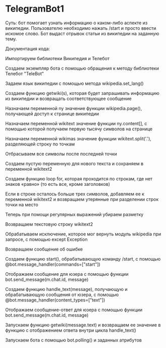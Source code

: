 # TelegramBot1

Суть: бот помогает узнать информацию о каком-либо аспекте из википедии. Пользователю необходимо нажать /start и просто ввести искомое слово. 
Бот выдаст отрывок статьи из википедии на заданную тему.


Документация кода: 

Импортируем библиотеки Википедия и Телебот 

Создаем экземпляр бота с помощью обращения к методу библиотеки Телебот "TeleBot"

Задаем язык википедии с помощью метода wikipedia.set_lang()


Создаем функцию getwiki(s), которая будет запрашивать информацию из википедии и возвращать соответствующее сообщение
    
Назначаем переменной ny значение функции wikipedia.page(), получающей доступ к странице википедии
    
Назначаем переменной wikitext значение функции ny.content[], с помощью которой получаем первую тысячу символов на странице
    
Назначаем переменной wikimas значение функции wikitext.split('.'), разделяющей строку по точкам
    
Отбрасываем все символы после последней точки
    
Создаем пустую переменную для нового текста и сохраняем в переменной wikitext2
    
    
Создаем функцию loop for, которая проходится по строкам, где нет знаков «равно» (то есть все, кроме заголовков)
      
Если в строке осталось больше трех символов, добавляем ее к переменной wikitext2 и возвращаем утерянные при разделении строк точки на место
  
    
Теперь при помощи регулярных выражений убираем разметку
    
Возвращаем текстовую строку wikitext2
  
Обрабатываем исключение, которое мог вернуть модуль wikipedia при запросе, с помощью except Exception
  
Возвращаем сообщение об ошибке
 
 
Создаем функцию start(), обрабатывающую команду /start, с помощью @bot.message_handler(commands=["start"])
  
Отображаем сообщение для юзера с помощью функции bot.send_message(m.chat.id, message)
 
 
Создаем функцию handle_text(message), получающую и обрабатывающую сообщения от юзера, с помощью @bot.message_handler(content_types=["text"])
  
Отображаем сообщение-ответ для юзера с помощью функции bot.send_message(m.chat.id, message)
  
Запускаем функцию getwiki(message.text) и возвращаем ее значение в функцию с отображением ответа внутри цикла handle_text()
  
  
Запускаем бота c помощью bot.polling() и заданных атрибутов
